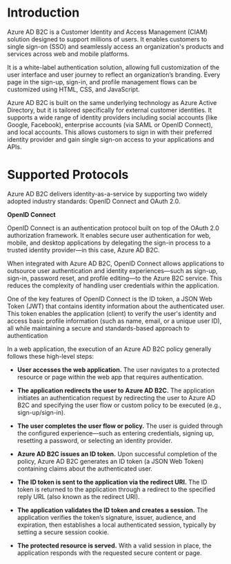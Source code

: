 # Introduction
Azure AD B2C is a Customer Identity and Access Management (CIAM) solution designed to support millions of users. It enables customers to single sign-on (SSO) and seamlessly access an organization's products and services across web and mobile platforms.

It is a white-label authentication solution, allowing full customization of the user interface and user journey to reflect an organization’s branding. Every page in the sign-up, sign-in, and profile management flows can be customized using HTML, CSS, and JavaScript.

Azure AD B2C is built on the same underlying technology as Azure Active Directory, but it is tailored specifically for external customer identities. It supports a wide range of identity providers including social accounts (like Google, Facebook), enterprise accounts (via SAML or OpenID Connect), and local accounts. This allows customers to sign in with their preferred identity provider and gain single sign-on access to your applications and APIs. 

# Supported Protocols
Azure AD B2C delivers identity-as-a-service by supporting two widely adopted industry standards: OpenID Connect and OAuth 2.0.

**OpenID Connect**

OpenID Connect is an authentication protocol built on top of the OAuth 2.0 authorization framework. It enables secure user authentication for web, mobile, and desktop applications by delegating the sign-in process to a trusted identity provider—in this case, Azure AD B2C.

When integrated with Azure AD B2C, OpenID Connect allows applications to outsource user authentication and identity experiences—such as sign-up, sign-in, password reset, and profile editing—to the Azure B2C service. This reduces the complexity of handling user credentials within the application.

One of the key features of OpenID Connect is the ID token, a JSON Web Token (JWT) that contains identity information about the authenticated user. This token enables the application (client) to verify the user's identity and access basic profile information (such as name, email, or a unique user ID), all while maintaining a secure and standards-based approach to authentication

In a web application, the execution of an Azure AD B2C policy generally follows these high-level steps:

- **User accesses the web application.**
   The user navigates to a protected resource or page within the web app that requires authentication.

- **The application redirects the user to Azure AD B2C.**
  The application initiates an authentication request by redirecting the user to Azure AD B2C and specifying the user flow or custom policy to be executed (e.g., sign-up/sign-in).

- **The user completes the user flow or policy.**
  The user is guided through the configured experience—such as entering credentials, signing up, resetting a password, or selecting an identity provider.

- **Azure AD B2C issues an ID token.**
  Upon successful completion of the policy, Azure AD B2C generates an ID token (a JSON Web Token) containing claims about the authenticated user.

- **The ID token is sent to the application via the redirect URI.**
  The ID token is returned to the application through a redirect to the specified reply URL (also known as the redirect URI).

- **The application validates the ID token and creates a session.**
  The application verifies the token’s signature, issuer, audience, and expiration, then establishes a local authenticated session, typically by setting a secure session cookie.

- **The protected resource is served.**
  With a valid session in place, the application responds with the requested secure content or page.
